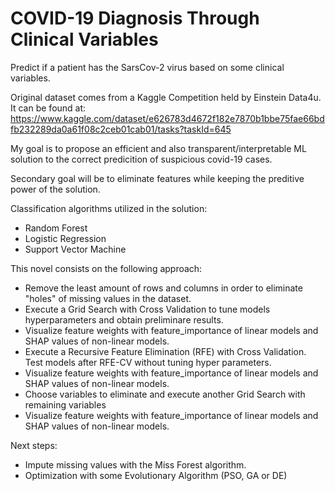 # COVID-19 Diagnosis Through Clinical Variables
Predict if a patient has the SarsCov-2 virus based on some clinical variables.

Original dataset comes from a Kaggle Competition held by Einstein Data4u. It can be found at: 
https://www.kaggle.com/dataset/e626783d4672f182e7870b1bbe75fae66bdfb232289da0a61f08c2ceb01cab01/tasks?taskId=645


My goal is to propose an efficient and also transparent/interpretable ML solution to the correct predicition of suspicious covid-19 cases.

Secondary goal will be to eliminate features while keeping the preditive power of the solution.

Classification algorithms utilized in the solution:
- Random Forest
- Logistic Regression
- Support Vector Machine

This novel consists on the following approach:
- Remove the least amount of rows and columns in order to eliminate "holes" of missing values in the dataset.
- Execute a Grid Search with Cross Validation to tune models hyperparameters and obtain preliminare results.
- Visualize feature weights with feature_importance of linear models and SHAP values of non-linear models.
- Execute a Recursive Feature Elimination (RFE) with Cross Validation. Test models after RFE-CV without tuning hyper parameters.
- Visualize feature weights with feature_importance of linear models and SHAP values of non-linear models.
- Choose variables to eliminate and execute another Grid Search with remaining variables
- Visualize feature weights with feature_importance of linear models and SHAP values of non-linear models.


Next steps:
- Impute missing values with the Miss Forest algorithm.
- Optimization with some Evolutionary Algorithm (PSO, GA or DE)
